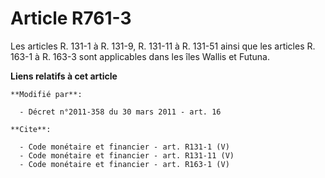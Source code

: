 # Article R761-3

Les articles R. 131-1 à R. 131-9, R. 131-11 à R. 131-51 ainsi que les articles R. 163-1 à R. 163-3 sont applicables dans les
îles Wallis et Futuna.

**Liens relatifs à cet article**

	**Modifié par**:

	  - Décret n°2011-358 du 30 mars 2011 - art. 16

	**Cite**:

	  - Code monétaire et financier - art. R131-1 (V)
	  - Code monétaire et financier - art. R131-11 (V)
	  - Code monétaire et financier - art. R163-1 (V)
